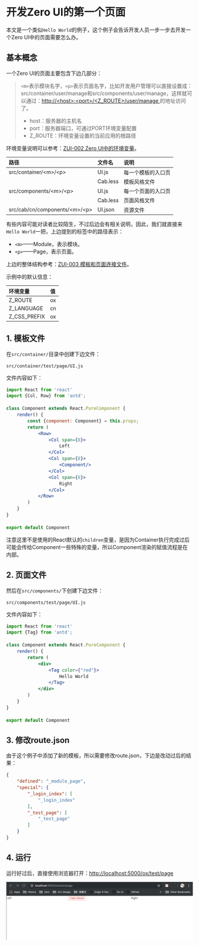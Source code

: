 # 开发Zero UI的第一个页面

本文是一个类似`Hello World`的例子，这个例子会告诉开发人员一步一步去开发一个Zero UI中的页面需要怎么办。

## 基本概念

一个Zero UI的页面主要包含下边几部分：

> `<m>`表示模块名字，`<p>`表示页面名字，比如开发用户管理可以直接设置成：src/container/user/manage和src/components/user/manage，这样就可以通过：[http://&lt;host&gt;:&lt;port&gt;/&lt;Z\_ROUTE&gt;/user/manage ](http://<host>:<port>/<Z_ROUTE>/user/manage )的地址访问了。
>
> * host：服务器的主机名
> * port：服务器端口，可通过PORT环境变量配置
> * Z\_ROUTE：环境变量设置的当前应用的根路径

环境变量说明可以参考：[ZUI-002 Zero UI中的环境变量](/zero-ui/1-zero-uiji-ben-jiao-cheng/zui-002-zero-uizhong-de-huan-jing-bian-liang.md)。

| 路径 | 文件名 | 说明 |
| :--- | :--- | :--- |
| src/container/&lt;m&gt;/&lt;p&gt; | UI.js | 每一个模板的入口页 |
|  | Cab.less | 模板风格文件 |
| src/components/&lt;m&gt;/&lt;p&gt; | UI.js | 每一个页面的入口页 |
|  | Cab.less | 页面风格文件 |
| src/cab/cn/components/&lt;m&gt;/&lt;p&gt; | UI.json | 资源文件 |

有些内容可能对读者比较陌生，不过后边会有相关说明，因此，我们就直接来`Hello World`一把，上边提到的标签中的路径表示：

* `<m>`——Module，表示模块。
* `<p>`——Page，表示页面。

上边的整体结构参考：[ZUI-003 模板和页面连接文件](/zero-ui/1-zero-uiji-ben-jiao-cheng/zui-003-mo-ban-he-ye-mian-lian-jie-wen-jian.md)。

示例中的默认信息：

| 环境变量 | 值 |
| :--- | :--- |
| Z\_ROUTE | ox |
| Z\_LANGUAGE | cn |
| Z\_CSS\_PREFIX | ox |

## 1. 模板文件

在`src/container/`目录中创建下边文件：

```shell
src/container/test/page/UI.js
```

文件内容如下：

```jsx
import React from 'react'
import {Col, Row} from 'antd';

class Component extends React.PureComponent {
    render() {
        const {component: Component} = this.props;
        return (
            <Row>
                <Col span={8}>
                    Left
                </Col>
                <Col span={8}>
                    <Component/>
                </Col>
                <Col span={8}>
                    Right
                </Col>
            </Row>
        )
    }
}

export default Component
```

注意这里不是使用的React默认的`children`变量，是因为Container执行完成过后可能会传给Component一些特殊的变量，所以Component渲染的赋值流程是在内部。

## 2. 页面文件

然后在`src/components/`下创建下边文件：

```
src/components/test/page/UI.js
```

文件内容如下：

```jsx
import React from 'react'
import {Tag} from 'antd';

class Component extends React.PureComponent {
    render() {
        return (
            <div>
                <Tag color={"red"}>
                    Hello World
                </Tag>
            </div>
        )
    }
}

export default Component
```

## 3. 修改route.json

由于这个例子中添加了新的模板，所以需要修改route.json，下边是改动过后的结果：

```json
{
    "defined": "_module_page",
    "special": {
        "_login_index": [
            "_login_index"
        ],
        "_test_page": [
            "_test_page"
        ]
    }
}
```

## 4. 运行

运行好过后，直接使用浏览器打开：[http://localhost:5000/ox/test/page](http://localhost:5000/ox/test/page)

![](/assets/images/zua/001/browser.png)

